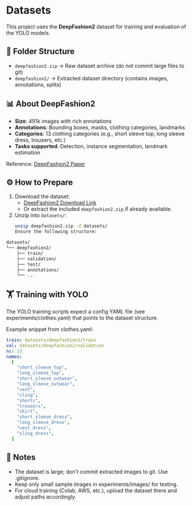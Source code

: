 # Datasets

This project uses the **DeepFashion2** dataset for training and evaluation of the YOLO models.

## 📂 Folder Structure

- `deepfashion2.zip` → Raw dataset archive (do not commit large files to git)
- `deepfashion2/` → Extracted dataset directory (contains images, annotations, splits)

## 📊 About DeepFashion2

- **Size**: 491k images with rich annotations
- **Annotations**: Bounding boxes, masks, clothing categories, landmarks
- **Categories**: 13 clothing categories (e.g., short sleeve top, long sleeve dress, trousers, etc.)
- **Tasks supported**: Detection, instance segmentation, landmark estimation

Reference: [DeepFashion2 Paper](https://arxiv.org/abs/1901.07973)

## ⚙️ How to Prepare

1. Download the dataset:
   - [DeepFashion2 Download Link](https://github.com/switchablenorms/DeepFashion2)
   - Or extract the included `deepfashion2.zip` if already available.
2. Unzip into `datasets/`:
   ```bash
   unzip deepfashion2.zip -d datasets/
   Ensure the following structure:
   ```

```bash
datasets/
└── deepfashion2/
    ├── train/
    ├── validation/
    ├── test/
    ├── annotations/
    └── ...
```

## 🏋️ Training with YOLO

The YOLO training scripts expect a config YAML file (see experiments/clothes.yaml) that points to the dataset structure.

Example snippet from clothes.yaml:

```yaml
train: datasets/deepfashion2/train
val: datasets/deepfashion2/validation
nc: 13
names:
  [
    "short_sleeve_top",
    "long_sleeve_top",
    "short_sleeve_outwear",
    "long_sleeve_outwear",
    "vest",
    "sling",
    "shorts",
    "trousers",
    "skirt",
    "short_sleeve_dress",
    "long_sleeve_dress",
    "vest_dress",
    "sling_dress",
  ]
```

## 🚨 Notes

- The dataset is large; don’t commit extracted images to git. Use .gitignore.
- Keep only small sample images in experiments/images/ for testing.
- For cloud training (Colab, AWS, etc.), upload the dataset there and adjust paths accordingly.
